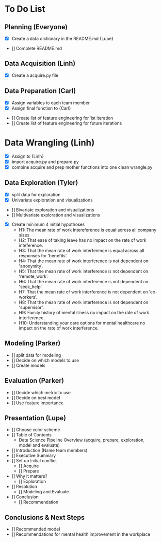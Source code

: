 # To Do List

## Planning (Everyone)

- [X] Create a data dictionary in the README.md {Lupe}
- [] Complete README.md


## Data Acquisition (Linh)
- [X] Create a acquire.py file

## Data Preparation (Carl)

- [x] Assign variables to each team member
- [X] Assign final function to {Carl}
- [] Create list of feature engineering for 1st iteration
- [] Create list of feature engineering for future iterations

# Data Wrangling (Linh)
- [X] Assign to {Linh}
- [X] import acquire.py and prepare.py
- [X] combine acquire and prep mother functions into one clean wrangle.py

## Data Exploration (Tyler)
- [X] split data for exploration
- [X] Univariate exploration and visualizations
- [] Bivariate exploration and visualizations
- [] Multivariate exploration and visualizations
- [X] Create minimum 4 initial hypothoses
    - H1: The mean rate of work intereference is equal across all company sizes.
    - H2: That ease of taking leave has no impact on the rate of work inteference.
    - H3: That the mean rate of work interference is equal across all responses for 'benefits'.
    - H4: That the mean rate of work interference is not dependent on 'anonymity'.
    - H5: That the mean rate of work interference is not dependent on 'remote_work'.
    - H6: That the mean rate of work interference is not dependent on 'seek_help'.
    - H7: That the mean rate of work interference is not dependent on 'co-workers'.
    - H8: That the mean rate of work interference is not dependent on 'supervisor'.
    - H9: Family history of mental illness no impact on the rate of work interference.
    - H10: Understanding your care options for mental healthcare no impact on the rate of work interference.
    
    
## Modeling (Parker)
- [] split data for modeling
- [] Decide on which models to use
- [] Create models

## Evaluation (Parker)
- [] Decide which metric to use
- [] Decide on best model
- [] Use feature importance

## Presentation (Lupe)
- [] Choose color scheme
- [] Table of Contents
    - Data Science Pipeline Overview (acquire, prepare, exploration, model and evaluate)
- [] Introduction (Name team members)
- [] Executive Summary
- [] Set up Initial conflict
    - [] Acquire
    - [] Prepare
- [] Why it matters?
    - [] Exploration
- [] Resolution
    - [] Modeling and Evaluate
- [] Conclusion
    - [] Recommendation

## Conclusions & Next Steps
- [] Recommended model
- [] Recommendations for mental health improvement in the workplace 


